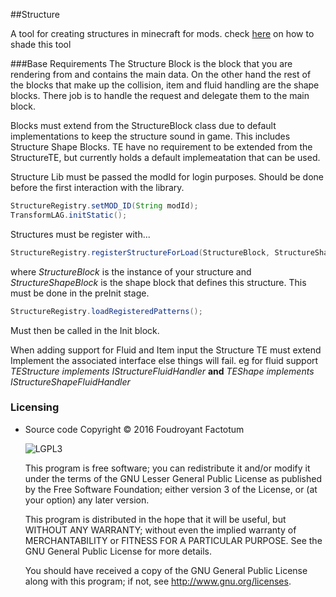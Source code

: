 ##Structure

A tool for creating structures in minecraft for mods.
check [here](https://github.com/SteamNSteel/McGUI/blob/master/README.md) on how to shade this tool

###Base Requirements
The Structure Block is the block that you are rendering from and contains the main data.
On the other hand the rest of the blocks that make up the collision, item and fluid handling are the shape blocks.
There job is to handle the request and delegate them to the main block.

Blocks must extend from the StructureBlock class due to default implementations to keep the structure sound in game. This
includes Structure Shape Blocks.
TE have no requirement to be extended from the StructureTE, but currently holds a default implemeatation that can be used.

Structure Lib must be passed the modId for login purposes. Should be done before the first interaction with the library.
```java
StructureRegistry.setMOD_ID(String modId);
TransformLAG.initStatic();
```

Structures must be register with...
```java
StructureRegistry.registerStructureForLoad(StructureBlock, StructureShapeBlock);
```
where *StructureBlock* is the instance of your structure and *StructureShapeBlock* is the shape block that defines this structure.
This must be done in the preInit stage.

```java
StructureRegistry.loadRegisteredPatterns();
```
Must then be called in the Init block.

When adding support for Fluid and Item input the Structure TE must extend Implement the associated interface else things will fail.
eg for fluid support *TEStructure implements IStructureFluidHandler* **and** *TEShape implements IStructureShapeFluidHandler*

### Licensing

- Source code Copyright &copy; 2016 Foudroyant Factotum

  ![LGPL3](https://www.gnu.org/graphics/lgplv3-147x51.png)

  This program is free software; you can redistribute it and/or modify it under the terms of the GNU Lesser General Public License as published by the Free Software Foundation; either version 3 of the License, or (at your option) any later version.

  This program is distributed in the hope that it will be useful, but WITHOUT ANY WARRANTY; without even the implied warranty of MERCHANTABILITY or FITNESS FOR A PARTICULAR PURPOSE. See the GNU General Public License for more details.

  You should have received a copy of the GNU General Public License along with this program; if not, see <http://www.gnu.org/licenses>.
